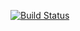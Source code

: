 [![Build Status](https://travis-ci.org/noahdesu/xmonarch.svg?branch=master)](https://travis-ci.org/noahdesu/xmonarch)
